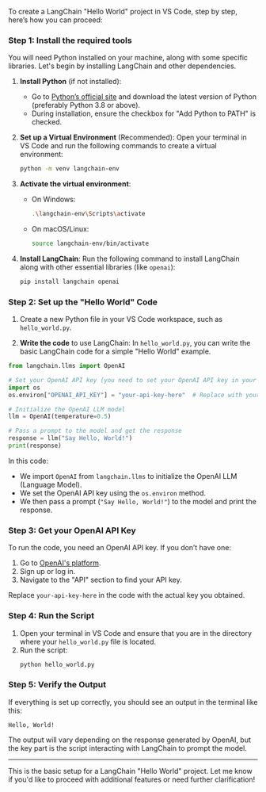 To create a LangChain "Hello World" project in VS Code, step by step, here’s how you can proceed:

### Step 1: Install the required tools
You will need Python installed on your machine, along with some specific libraries. Let's begin by installing LangChain and other dependencies.

1. **Install Python** (if not installed):
   - Go to [Python’s official site](https://www.python.org/downloads/) and download the latest version of Python (preferably Python 3.8 or above).
   - During installation, ensure the checkbox for "Add Python to PATH" is checked.

2. **Set up a Virtual Environment** (Recommended):
   Open your terminal in VS Code and run the following commands to create a virtual environment:
   ```bash
   python -m venv langchain-env
   ```

3. **Activate the virtual environment**:
   - On Windows:
     ```bash
     .\langchain-env\Scripts\activate
     ```
   - On macOS/Linux:
     ```bash
     source langchain-env/bin/activate
     ```

4. **Install LangChain**:
   Run the following command to install LangChain along with other essential libraries (like `openai`):
   ```bash
   pip install langchain openai
   ```

### Step 2: Set up the "Hello World" Code
1. Create a new Python file in your VS Code workspace, such as `hello_world.py`.
   
2. **Write the code** to use LangChain:
   In `hello_world.py`, you can write the basic LangChain code for a simple "Hello World" example.

```python
from langchain.llms import OpenAI

# Set your OpenAI API key (you need to set your OpenAI API key in your environment variable)
import os
os.environ["OPENAI_API_KEY"] = "your-api-key-here"  # Replace with your OpenAI API key

# Initialize the OpenAI LLM model
llm = OpenAI(temperature=0.5)

# Pass a prompt to the model and get the response
response = llm("Say Hello, World!")
print(response)
```

In this code:
- We import `OpenAI` from `langchain.llms` to initialize the OpenAI LLM (Language Model).
- We set the OpenAI API key using the `os.environ` method.
- We then pass a prompt (`"Say Hello, World!"`) to the model and print the response.

### Step 3: Get your OpenAI API Key
To run the code, you need an OpenAI API key. If you don’t have one:
1. Go to [OpenAI's platform](https://platform.openai.com/).
2. Sign up or log in.
3. Navigate to the "API" section to find your API key.

Replace `your-api-key-here` in the code with the actual key you obtained.

### Step 4: Run the Script
1. Open your terminal in VS Code and ensure that you are in the directory where your `hello_world.py` file is located.
2. Run the script:
   ```bash
   python hello_world.py
   ```

### Step 5: Verify the Output
If everything is set up correctly, you should see an output in the terminal like this:
```
Hello, World!
```

The output will vary depending on the response generated by OpenAI, but the key part is the script interacting with LangChain to prompt the model.

---

This is the basic setup for a LangChain "Hello World" project. Let me know if you'd like to proceed with additional features or need further clarification!